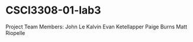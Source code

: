 
# CSCI3308-01-lab3
Project Team Members: 
John Le
Kalvin
Evan Ketellapper
Paige Burns
Matt Riopelle